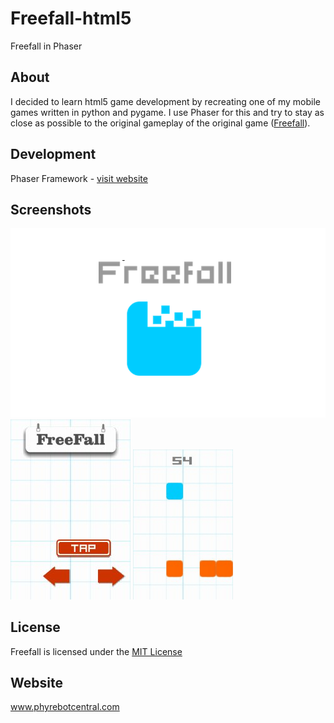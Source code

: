 # Freefall-html5
Freefall in Phaser

## About
I decided to learn html5 game development by recreating one of my mobile games written in python and pygame. I use Phaser for this and try to stay as close as possible to the original gameplay of the original game ([Freefall](https://github.com/etmaifo/FreeFall)).

## Development
Phaser Framework - [visit website](http://phaser.io.)


## Screenshots
![Title](screenshots/title.png) 
![Screen1](screenshots/screenshot1.jpg) ![Screen2](screenshots/gameplay1.gif)


## License
Freefall is licensed under the [MIT License](License.txt)


## Website
www.phyrebotcentral.com
